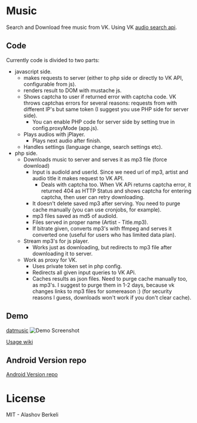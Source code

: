 Music
=====

Search and Download free music from VK. Using VK [audio search api](https://vk.com/dev/audio.search).

## Code

Currently code is divided to two parts: 
- javascript side. 
	- makes requests to server (either to php side or directly to VK API, configurable from js).
	- renders result to DOM with mustache js.
	- Shows captcha to user if returned error with captcha code. VK throws captchas errors for several reasons: requests from with different IP's but same token (I suggest you use PHP side for server side).
		- You can enable PHP code for server side by setting true in config.proxyMode (app.js).
	- Plays audios with jPlayer.
		- Plays next audio after finish.
	- Handles settings (language change, search settings etc).
- php side.
	- Downloads music to server and serves it as mp3 file (force download)
		- Input is audioId and userId. Since we need url of mp3, artist and audio title it makes request to VK API.
			- Deals with captcha too. When VK APi returns captcha error, it returned 404 as HTTP Status and shows captcha for entering captcha, then user can retry downloading.
		- It doesn't delete saved mp3 after serving. You need to purge cache manually (you can use cronjobs, for example).
		- mp3 files saved as md5 of audioId.
		- Files served in proper name (Artist - Title.mp3).
		- If bitrate given, converts mp3's with ffmpeg and serves it converted one (useful for users who has limited data plan).
	- Stream mp3's for js player.
		- Works just as downloading, but redirects to mp3 file after downloading it to server.
	- Work as proxy for VK.
		- Uses private token set in php config.
		- Redirects all given input queries to VK APi.
		- Caches results as json files. Need to purge cache manually too, as mp3's. I suggest to purge them in 1-2 days, because vk changes links to mp3 files for somereason :) (for security reasons I guess, downloads won't work if you don't clear cache).

## Demo
[datmusic](https://datmusic.xyz)
![Demo Screenshot](https://dotjpg.co/XfNk.png)

[Usage wiki](https://github.com/alashow/music/wiki)

## Android Version repo
[Android Version repo](https://github.com/alashow/music-android)


# License
MIT - Alashov Berkeli

